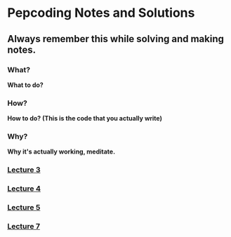 # Pepcoding Notes and Solutions

## Always remember this while solving and making notes.

### What?
**What to do?**

### How?
**How to do? (This is the code that you actually write)**

### Why?
**Why it's actually working, meditate.**


### [Lecture 3](Lecture3/README.md)

### [Lecture 4](Lecture4/README.md)

### [Lecture 5](Lecture5/README.md)

### [Lecture 7](Lecture7/README.md)

